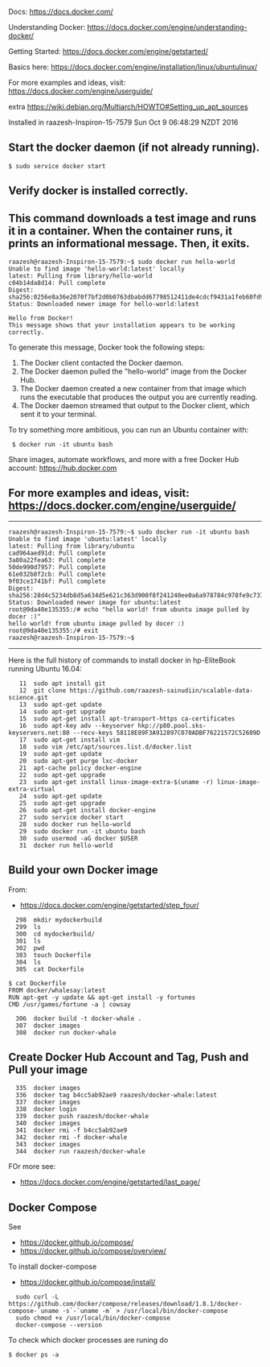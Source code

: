 Docs:
 https://docs.docker.com/

Understanding Docker:
 https://docs.docker.com/engine/understanding-docker/

Getting Started: 
 https://docs.docker.com/engine/getstarted/
 
Basics here:
 https://docs.docker.com/engine/installation/linux/ubuntulinux/

For more examples and ideas, visit:
 https://docs.docker.com/engine/userguide/

extra
 https://wiki.debian.org/Multiarch/HOWTO#Setting_up_apt_sources

Installed in 
raazesh-Inspiron-15-7579
Sun Oct  9 06:48:29 NZDT 2016


Start the docker daemon (if not already running).
------------------------

```%sh
$ sudo service docker start
```

Verify docker is installed correctly.
--------------------------------------------


This command downloads a test image and runs it in a container. When the container runs, it prints an informational message. Then, it exits.
--------------------------------------------
```
raazesh@raazesh-Inspiron-15-7579:~$ sudo docker run hello-world
Unable to find image 'hello-world:latest' locally
latest: Pulling from library/hello-world
c04b14da8d14: Pull complete 
Digest: sha256:0256e8a36e2070f7bf2d0b0763dbabdd67798512411de4cdcf9431a1feb60fd9
Status: Downloaded newer image for hello-world:latest

Hello from Docker!
This message shows that your installation appears to be working correctly.
```

To generate this message, Docker took the following steps:
 1. The Docker client contacted the Docker daemon.
 2. The Docker daemon pulled the "hello-world" image from the Docker Hub.
 3. The Docker daemon created a new container from that image which runs the
    executable that produces the output you are currently reading.
 4. The Docker daemon streamed that output to the Docker client, which sent it
    to your terminal.

To try something more ambitious, you can run an Ubuntu container with:
```
 $ docker run -it ubuntu bash
```
Share images, automate workflows, and more with a free Docker Hub account:
 https://hub.docker.com

For more examples and ideas, visit:
 https://docs.docker.com/engine/userguide/
--------------------------------------------

--------------------------------------------
```
raazesh@raazesh-Inspiron-15-7579:~$ sudo docker run -it ubuntu bash
Unable to find image 'ubuntu:latest' locally
latest: Pulling from library/ubuntu
cad964aed91d: Pull complete 
3a80a22fea63: Pull complete 
50de990d7957: Pull complete 
61e032b8f2cb: Pull complete 
9f03ce1741bf: Pull complete 
Digest: sha256:28d4c5234db8d5a634d5e621c363d900f8f241240ee0a6a978784c978fe9c737
Status: Downloaded newer image for ubuntu:latest
root@9da40e135355:/# echo "hello world! from ubuntu image pulled by docer :)"
hello world! from ubuntu image pulled by docer :)
root@9da40e135355:/# exit
raazesh@raazesh-Inspiron-15-7579:~$ 
```

--------------------------------------------
Here is the full history of commands to install docker in hp-EliteBook running Ubuntu 16.04:

```
   11  sudo apt install git
   12  git clone https://github.com/raazesh-sainudiin/scalable-data-science.git
   13  sudo apt-get update
   14  sudo apt-get upgrade
   15  sudo apt-get install apt-transport-https ca-certificates
   16  sudo apt-key adv --keyserver hkp://p80.pool.sks-keyservers.net:80 --recv-keys 58118E89F3A912897C070ADBF76221572C52609D
   17  sudo apt-get install vim
   18  sudo vim /etc/apt/sources.list.d/docker.list
   19  sudo apt-get update
   20  sudo apt-get purge lxc-docker
   21  apt-cache policy docker-engine
   22  sudo apt-get upgrade
   23  sudo apt-get install linux-image-extra-$(uname -r) linux-image-extra-virtual
   24  sudo apt-get update
   25  sudo apt-get upgrade
   26  sudo apt-get install docker-engine
   27  sudo service docker start
   28  sudo docker run hello-world
   29  sudo docker run -it ubuntu bash
   30  sudo usermod -aG docker $USER
   31  docker run hello-world
```

## Build your own Docker image

From:
 * https://docs.docker.com/engine/getstarted/step_four/

```
  298  mkdir mydockerbuild
  299  ls
  300  cd mydockerbuild/
  301  ls
  302  pwd
  303  touch Dockerfile
  304  ls
  305  cat Dockerfile
```

```
$ cat Dockerfile 
FROM docker/whalesay:latest
RUN apt-get -y update && apt-get install -y fortunes
CMD /usr/games/fortune -a | cowsay
```

``` 
  306  docker build -t docker-whale .
  307  docker images
  308  docker run docker-whale
```

## Create Docker Hub Account and Tag, Push and Pull your image


```
  335  docker images
  336  docker tag b4cc5ab92ae9 raazesh/docker-whale:latest
  337  docker images
  338  docker login
  339  docker push raazesh/docker-whale
  340  docker images
  341  docker rmi -f b4cc5ab92ae9
  342  docker rmi -f docker-whale
  343  docker images
  344  docker run raazesh/docker-whale
```

 FOr more see:
 * https://docs.docker.com/engine/getstarted/last_page/

## Docker Compose

See
 * https://docker.github.io/compose/
 * https://docker.github.io/compose/overview/

To install docker-compose
 * https://docker.github.io/compose/install/

```
  sudo curl -L https://github.com/docker/compose/releases/download/1.8.1/docker-compose-`uname -s`-`uname -m` > /usr/local/bin/docker-compose
  sudo chmod +x /usr/local/bin/docker-compose
  docker-compose --version
```

To check which docker processes are runing do
```
$ docker ps -a
```

